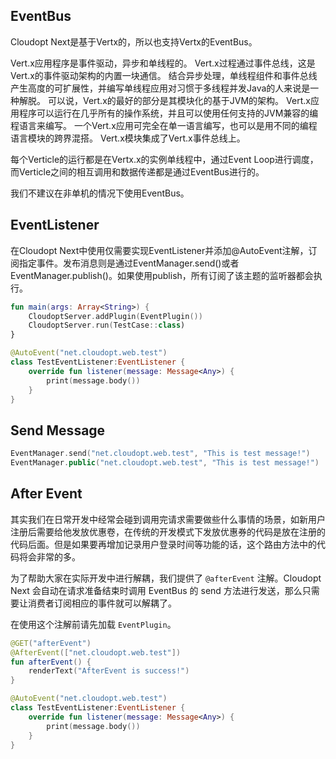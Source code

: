 ## EventBus

Cloudopt Next是基于Vertx的，所以也支持Vertx的EventBus。

Vert.x应用程序是事件驱动，异步和单线程的。 Vert.x过程通过事件总线，这是Vert.x的事件驱动架构的内置一块通信。 结合异步处理，单线程组件和事件总线产生高度的可扩展性，并编写单线程应用对习惯于多线程并发Java的人来说是一种解脱。 可以说，Vert.x的最好的部分是其模块化的基于JVM的架构。 Vert.x应用程序可以运行在几乎所有的操作系统，并且可以使用任何支持的JVM兼容的编程语言来编写。 一个Vert.x应用可完全在单一语言编写，也可以是用不同的编程语言模块的跨界混搭。 Vert.x模块集成了Vert.x事件总线上。

每个Verticle的运行都是在Vertx.x的实例单线程中，通过Event Loop进行调度，而Verticle之间的相互调用和数据传递都是通过EventBus进行的。

我们不建议在非单机的情况下使用EventBus。

## EventListener

在Cloudopt Next中使用仅需要实现EventListener并添加@AutoEvent注解，订阅指定事件。发布消息则是通过EventManager.send()或者EventManager.publish()。如果使用publish，所有订阅了该主题的监听器都会执行。

````kotlin
fun main(args: Array<String>) {
    CloudoptServer.addPlugin(EventPlugin())
    CloudoptServer.run(TestCase::class)
}
````

````kotlin
@AutoEvent("net.cloudopt.web.test")
class TestEventListener:EventListener {
    override fun listener(message: Message<Any>) {
        print(message.body())
    }
}
````

## Send Message

````kotlin
EventManager.send("net.cloudopt.web.test", "This is test message!")
EventManager.public("net.cloudopt.web.test", "This is test message!")
````

## After Event

其实我们在日常开发中经常会碰到调用完请求需要做些什么事情的场景，如新用户注册后需要给他发放优惠卷，在传统的开发模式下发放优惠券的代码是放在注册的代码后面。但是如果要再增加记录用户登录时间等功能的话，这个路由方法中的代码将会非常的多。

为了帮助大家在实际开发中进行解耦，我们提供了 `@afterEvent` 注解。Cloudopt Next 会自动在请求准备结束时调用 EventBus 的 send 方法进行发送，那么只需要让消费者订阅相应的事件就可以解耦了。

在使用这个注解前请先加载 `EventPlugin`。

````kotlin
@GET("afterEvent")
@AfterEvent(["net.cloudopt.web.test"])
fun afterEvent() {
    renderText("AfterEvent is success!")
}
````

````kotlin
@AutoEvent("net.cloudopt.web.test")
class TestEventListener:EventListener {
    override fun listener(message: Message<Any>) {
        print(message.body())
    }
}
````